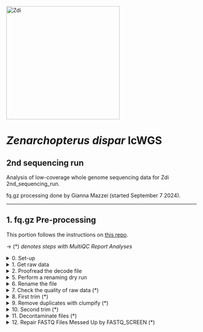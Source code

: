 <img src="https://lifg.australian.museum/Image/9uTxr6do.jpeg?version=full" alt="Zdi" width="300"/>

# _Zenarchopterus dispar_ lcWGS 

## 2nd sequencing run

Analysis of low-coverage whole genome sequencing data for Zdi 2nd_sequencing_run.

fq.gz processing done by Gianna Mazzei (started September 7 2024).

---
	
## 1. fq.gz Pre-processing

This portion follows the instructions on [this repo](https://github.com/philippinespire/pire_fq_gz_processing).

→ (*) _denotes steps with MultiQC Report Analyses_
<details><summary>0. Set-up</summary>

## 0. Set-up

Make 2nd sequencing run directory
```
[hpc-0356@wahab-01 pire_zenarchopterus_dispar_lcwgs]$ mkdir 2nd_sequencing_run
```

---
</details>


<details><summary>1. Get raw data</summary>

## 1. Get raw data

```
[hpc-0356@wahab-01 pire_zenarchopterus_dispar_lcwgs]$ rsync -r /archive/carpenterlab/pire/downloads/zenarchopterus_dispar/2nd_sequencing_run-lcwgs/fq_raw 2nd_sequencing_run
```

---
</details>

<details><summary>2. Proofread the decode file</summary>

## 2. Proofread the decode file

```
[hpc-0356@wahab-01 fq_raw]$ cat Zdi_LCWGS-FullSeq_SequenceNameDecode.tsv
```
Checked that I have sequencing data for all individuals in the decode file
```
[hpc-0356@wahab-01 fq_raw]$ ls *1.fq.gz | wc -l
96
[hpc-0356@wahab-01 fq_raw]$ ls *2.fq.gz | wc -l
96
```
Number of lines (there's a line for col names):
```
[hpc-0356@wahab-01 fq_raw]$ wc -l Zdi_LCWGS-FullSeq_SequenceNameDecode.tsv
97
```
Are there duplicates? No
```
[hpc-0356@wahab-01 fq_raw]$ cat Zdi_LCWGS-FullSeq_SequenceNameDecode.tsv | sort | uniq | wc -l
97
```
***Skip steps 3 and 4***

---
</details>

<details><summary>5. Perform a renaming dry run</summary>

## 5. Perform a renaming dry run

```
[hpc-0356@wahab-01 fq_raw]$ salloc
[hpc-0356@e1-w6420b-02 fq_raw]$ bash /home/e1garcia/shotgun_PIRE/pire_fq_gz_processing/renameFQGZ.bash Zdi_LCWGS-FullSeq_SequenceNameDecode.tsv
```
Looks good

---
</details>

<details><summary>6. Rename the file</summary>

## 6. Rename the file

```
[hpc-0356@e1-w6420b-02 fq_raw]$ bash /home/e1garcia/shotgun_PIRE/pire_fq_gz_processing/renameFQGZ.bash Zdi_LCWGS-FullSeq_SequenceNameDecode.tsv rename
```
</details>

<details><summary>7. Check the quality of raw data (*)</summary>

## 7. Check the quality of raw data (*)

Executed `Multi_FASTQC.sh` 

```
[hpc-0356@wahab-01 2nd_sequencing_run]$ sbatch /home/e1garcia/shotgun_PIRE/pire_fq_gz_processing/Multi_FASTQC.sh "fq_raw" "fqc_raw_report"  "fq.gz"
Submitted batch job 3471540
```

### MultiQC output (fq_raw/fqc_raw_report.html):
* very high number of reads for `Zdi-ADup_021`: 634.1 mil
* Overall, Contemporary samples have higher percentages of duplicate reads than Albatross
* Sequence Quality Histograms: about half have a warning, other half passing
* Per Base Sequence Content: 186/192 samples failing; Contemparary samples have very high %G
* Per Sequence GC Content: 127/192 failing; big spikes at 80 and 100% GC
* Sequence Duplication Levels: 33/192 failed, all Contemporary; 36/192 warning
* Overrepresented sequences: 181/192 failing
* Adapter Content: 190/192 failing

```  
‣ % duplication - 
    • Alb: 3.6 - 37.8%
    • Contemp: 10.7 - 84.5%
‣ GC content - 
    • Alb: 43 - 57%
    • Contemp: 44 - 88%
‣ number of reads - 
    • Alb: 0.0 - 70.4 mil; 634.1 mil [Zdi-ADup_021-Ex1-12B-lcwgs-1-2.1 & 2]
    • Contemp: 2.3 - 66.4 mil
```
---
</details>

<details><summary>8. First trim (*)</summary>

## 8. First trim (*)
```
[hpc-0356@wahab-01 2nd_sequencing_run]$ sbatch /home/e1garcia/shotgun_PIRE/pire_fq_gz_processing/runFASTP_1st_trim.sbatch fq_raw fq_fp1
Submitted batch job 3472406
```
### Review the FastQC output (fq_fp1/1st_fastp_report.html):
After 1st trim:
* Insert Size Distribution: spike around insert size 0
* Sequence Quality: both reads 1 and 2 tightened up after filtering; both dip in quality between read positions 125 to 150
* GC Content: looks much better after filtering; `Zdi-ADup_012` sitting close to 10% higher than all other reads after filtering
* `Zdi-ADup_021` (not to be confused with Zdi-ADup_012) still has a very high number of reads
```  
‣ % duplication - 
    • Alb: 0.4 - 32.1%
    • Contemp: 0.7 - 6.5%
‣ GC content -
    • Alb: 36.7 - 48.0%; 55.8%: [Zdi-ADup_012-Ex1-11A-lcwgs-1-2]
    • Contemp: 42.1 - 48.0%
‣ passing filter - 
    • Alb: 88.7 - 98.2%
    • Contemp: 16.2 - 95.2%
‣ % adapter - 
    • Alb: 83.5 - 98.9%
    • Contemp: 40.5 - 74.6%
‣ number of reads - 
    • Alb: 0.009 - 140.7 mil; 1.2 bil: [Zdi-ADup_021-Ex1-12B-lcwgs-1-2]
    • Contemp: 4.5 - 132.7 mil
```

---
</details>

<details><summary>9. Remove duplicates with clumpify (*)</summary>

## 9. Remove duplicates with clumpify (*)

### 9a. Remove duplicates
 ```
[hpc-0356@wahab-01 2nd_sequencing_run]$ bash /home/e1garcia/shotgun_PIRE/pire_fq_gz_processing/runCLUMPIFY_r1r2_array.bash fq_fp1 fq_fp1_clmp /scratch/hpc-0356 20
Submitted batch job 3472487
```
### 9c. Check duplicate removal success

```
[hpc-0356@wahab-01 2nd_sequencing_run]$ salloc
[hpc-0356@d6-w6420b-05 2nd_sequencing_run]$ enable_lmod
[hpc-0356@d6-w6420b-05 2nd_sequencing_run]$ module load container_env R/4.3 
[hpc-0356@d4-w6420b-05 2nd_sequencing_run]$ crun R < /home/e1garcia/shotgun_PIRE/pire_fq_gz_processing/checkClumpify_EG.R --no-save

Clumpify Successfully worked on all samples

[hpc-0356@d6-w6420b-05 2nd_sequencing_run]$ exit
```

### 9d. Clean the scratch drive

```
[hpc-0356@wahab-01 2nd_sequencing_run]$ sbatch /home/e1garcia/shotgun_PIRE/pire_fq_gz_processing/cleanSCRATCH.sbatch /scratch/hpc-0356 "*clumpify*temp*"
Submitted batch job 3472649
```

### 9e. Generate metadata on deduplicated FASTQ files (*)

```
[hpc-0356@wahab-01 2nd_sequencing_run]$ sbatch /home/e1garcia/shotgun_PIRE/pire_fq_gz_processing/Multi_FASTQC.sh "fq_fp1_clmp" "fqc_clmp_report"  "fq.gz"
Submitted batch job 3472650
```

**Results** (fq_fp1_clmp/fqc_clmp_report.html): 
* %GC lower on average for Albatross samples -> `Zdi-ADup_012` still higher than the rest
* Length:
	* Albatross: `Zdi-ADup_012` 25 bp longer than the next longest
	* Contemporary: `Zdi-CDup_054` 20 bp shorter than the next shortest
* `Zdi-ADup_021` still very high number of reads: 273.2 mil
* Per Base Sequence Content: 104/192 passing; 84/192 warning; 4/192 failed
* Per Sequence GC Content: 120/192 passing; 67/192 warning; 5/192 failed
	* All peak between 35-50% except for `Zdi-ADup_012` -> peak ~67%
* No samples found with any adapter contamination > 0.1%

```
‣ % duplication - 
    • Alb: 0.0 - 7.0%
    • Contemp: 0.8 - 5.0%
‣ GC content - 
    • Alb: 36 - 47%; 56%: [Zdi-ADup_012-Ex1-11A-lcwgs-1-2.clmp.r1 & r2]
    • Contemp: 41 - 47%
‣ length - 
    • Alb: 64 - 98 bp; 123 bp: [Zdi-ADup_012-Ex1-11A-lcwgs-1-2.clmp.r1 & r2]
    • Contemp: 82 bp: [Zdi-CDup_054-Ex1-11G-lcwgs-1-2.clmp.r1 & r2]; 102 - 136 bp
‣ number of reads -
    • Alb: 0.0 - 49.2 mil; 273.2 mil: [Zdi-ADup_021-Ex1-12B-lcwgs-1-2.clmp.r1 & r2]
    • Contemp: 1.0 - 25.8 mil
```
---

</details>

<details><summary>10. Second trim (*)</summary>
<p>

```
[hpc-0356@wahab-01 2nd_sequencing_run]$ sbatch /home/e1garcia/shotgun_PIRE/pire_fq_gz_processing/runFASTP_2.sbatch fq_fp1_clmp fq_fp1_clmp_fp2 33
Submitted batch job 3481739
```

### Review the FastQC output (fq_fp1_clmp_fp2/2nd_fastp_report.html):
After 2nd trim:
* All samples above 98% PF
* Adapter content way down from 1st trim
* shorter reads for historical samples, longer reads for contemporary: evidenced by seaprate peaks in Insert Size Distribution graph
* Sequence Quality: samples tighten up after filtering, but both read 1 and read 2 both dip a little in sequence quality towards the end of the reads
* GC Content graph does dont change much after filtering
	* `Zdi-ADup_012` still has higher GC content than the other samples; ~56%
* N Content variability was corrected after filtering
```
‣ % duplication -
    • Alb: 0.0 - 7.0%
    • Contemp: 0.2 - 2.3%
‣ GC content -
    • Alb: 36.4 - 46.9%; 56.1%: [Zdi-ADup_012-Ex1-11A-lcwgs-1-2.clmp.r1r2_fastp]
    • Contemp: 41.8 - 47.1%
‣ passing filter -
    • Alb: 98.1 - 99.3%
    • Contemp: 98.5 - 99.0%
‣ % adapter -
    • Alb: 0.5 - 1.4%
    • Contemp: 0.4 - 1.1%
‣ number of reads -
    • Alb: 0.008 - 546.4 mil
    • Contemp: 1.9 - 51.7 mil
```

</p>

---
</details>

<details><summary>11. Decontaminate files (*)</summary>
<p>

## 11. Decontaminate files (*)

<details><summary>11a. Run fastq_screen</summary>

### 11a. Run fastq_screen

JOBID: 3487705
```
[hpc-0356@wahab-01 2nd_sequencing_run]$ bash
[hpc-0356@wahab-01 2nd_sequencing_run]$ fqScrnPATH=/home/e1garcia/shotgun_PIRE/pire_fq_gz_processing/runFQSCRN_6.bash
indir=fq_fp1_clmp_fp2
[hpc-0356@wahab-01 2nd_sequencing_run]$ outdir=/scratch/hpc-0356/fq_fp1_clmp_fp2_fqscrn
nodes=20
[hpc-0356@wahab-01 2nd_sequencing_run]$ bash $fqScrnPATH $indir $outdir $nodes
```
---
</details>

<details><summary>11b. Check for Errors</summary>

### 11b. Check for Errors
```
[hpc-0356@wahab-01 2nd_sequencing_run]$ bash
[hpc-0356@wahab-01 2nd_sequencing_run]$ outdir=/scratch/hpc-0356/fq_fp1_clmp_fp2_fqscrn
[hpc-0356@wahab-01 2nd_sequencing_run]$ sbatch /home/e1garcia/shotgun_PIRE/pire_fq_gz_processing/validateFQ.sbatch $outdir "*filter.fastq.gz"
Submitted batch job 3489334

# when complete check the $outdir/fqValidateReport.txt file
less -S $outdir/fqValidationReport.txt file
```
How many files we should have, based on the indir:
```
[hpc-0356@wahab-01 2nd_sequencing_run]$ indir=fq_fp1_clmp_fp2
[hpc-0356@wahab-01 2nd_sequencing_run]$ ls $indir/*r1.fq.gz | wc -l
                                        ls $indir/*r2.fq.gz | wc -l
96
96
```

Now, let's check that all 5 files were created for each fqgz file:
```
[hpc-0356@wahab-01 2nd_sequencing_run]$ outdir=/scratch/hpc-0356/fq_fp1_clmp_fp2_fqscrn
[hpc-0356@wahab-01 2nd_sequencing_run]$ ls $outdir/*r1.tagged.fastq.gz | wc -l
					ls $outdir/*r2.tagged.fastq.gz | wc -l
					ls $outdir/*r1.tagged_filter.fastq.gz | wc -l
					ls $outdir/*r2.tagged_filter.fastq.gz | wc -l 
					ls $outdir/*r1_screen.txt | wc -l
					ls $outdir/*r2_screen.txt | wc -l
					ls $outdir/*r1_screen.png | wc -l
					ls $outdir/*r2_screen.png | wc -l
					ls $outdir/*r1_screen.html | wc -l
					ls $outdir/*r2_screen.html | wc -l
104
104
103
104
111
111
101
103
101
103
```
Hmm. This shouldn't be above 96.

After checking my scratch it seems there were some old Pbb files that didn't get removed.
```
cd /scratch/hpc-0356/fq_fp1_clmp_fp2_fqscrn
[hpc-0356@wahab-01 fq_fp1_clmp_fp2_fqscrn]$ rm Pbb*
```
Now recheck that all 5 files were created for each fqgz file:
```
cd /archive/carpenterlab/pire/pire_zenarchopterus_dispar_lcwgs/2nd_sequencing_run
[hpc-0356@wahab-01 2nd_sequencing_run]$ outdir=/scratch/hpc-0356/fq_fp1_clmp_fp2_fqscrn
[hpc-0356@wahab-01 2nd_sequencing_run]$ ls $outdir/*r1.tagged.fastq.gz | wc -l
					ls $outdir/*r2.tagged.fastq.gz | wc -l
					ls $outdir/*r1.tagged_filter.fastq.gz | wc -l
					ls $outdir/*r2.tagged_filter.fastq.gz | wc -l 
					ls $outdir/*r1_screen.txt | wc -l
					ls $outdir/*r2_screen.txt | wc -l
					ls $outdir/*r1_screen.png | wc -l
					ls $outdir/*r2_screen.png | wc -l
					ls $outdir/*r1_screen.html | wc -l
					ls $outdir/*r2_screen.html | wc -l
96
96
96
96
96
96
96
96
96
96
```
Yay they are all there!

I'm gonna rerun `validateFQ.sbatch` since the previous one included those Pbb files.
```
[hpc-0356@wahab-01 2nd_sequencing_run]$ cd /scratch/hpc-0356/fq_fp1_clmp_fp2_fqscrn
[hpc-0356@wahab-01 fq_fp1_clmp_fp2_fqscrn]$ rm fqValidationReport.txt

[hpc-0356@wahab-01 fq_fp1_clmp_fp2_fqscrn]$ cd /archive/carpenterlab/pire/pire_zenarchopterus_dispar_lcwgs/2nd_sequencing_run
[hpc-0356@wahab-01 2nd_sequencing_run]$ bash
[hpc-0356@wahab-01 2nd_sequencing_run]$ sbatch /home/e1garcia/shotgun_PIRE/pire_fq_gz_processing/validateFQ.sbatch $outdir "*filter.fastq.gz"
Submitted batch job 3489794

# when complete check the $outdir/fqValidateReport.txt file
less -S $outdir/fqValidationReport.txt file
```

**Since fqscreen worked properly, there are no files that need to be rerun!**

---

</details>

<details><summary>11e. Move output files</summary>
	
### 11e. Move output files

The recommended instructions using `screen mv` have not been working for me so I did this:
```
[hpc-0356@wahab-01 2nd_sequencing_run]$ mkdir fq_fp1_clmp_fp2_fqscrn

[hpc-0356@wahab-01 2nd_sequencing_run]$ mv /scratch/hpc-0356/fq_fp1_clmp_fp2_fqscrn/Zdi* /archive/carpenterlab/pire/pire_zenarchopterus_dispar_lcwgs/2nd_sequencing_run/fq_fp1_clmp_fp2_fqscrn

[hpc-0356@wahab-01 2nd_sequencing_run]$ mv /scratch/hpc-0356/fq_fp1_clmp_fp2_fqscrn/fqValidationReport.txt /archive/carpenterlab/pire/pire_zenarchopterus_dispar_lcwgs/2nd_sequencing_run/fq_fp1_clmp_fp2_fqscrn
```
---
</details>

<details><summary>11f. Run MultiQC (*)</summary>
	
### 11f. Run MultiQC (*)

```
[hpc-0356@wahab-01 2nd_sequencing_run]$ sbatch /home/e1garcia/shotgun_PIRE/pire_fq_gz_processing/runMULTIQC.sbatch fq_fp1_clmp_fp2_fqscrn fastq_screen_report
Submitted batch job 3495843
```

Review the MultiQC output (fq_fp1_clmp_fp2_fqscrn/fastq_screen_report.html):
*

```
‣ multiple genomes -
    • Alb:
    • Contemp: 
‣ no hits -
    • Alb:
    • Contemp: 
```

</details>

---

</details>

<details><summary>12. Repair FASTQ Files Messed Up by FASTQ_SCREEN (*)</summary>
<p>

## 12. Repair FASTQ Files Messed Up by FASTQ_SCREEN (*)

#### Execute `runREPAIR.sbatch`

Next we need to re-pair our reads. `runREPAIR.sbatch` matches up forward (r1) and reverse (r2) reads so that the `*1.fq.gz` and `*2.fq.gz` files have reads in the same order
```
[hpc-0356@wahab-01 2nd_sequencing_run]$ sbatch /home/e1garcia/shotgun_PIRE/pire_fq_gz_processing/runREPAIR.sbatch fq_fp1_clmp_fp2_fqscrn fq_fp1_clmp_fp2_fqscrn_rprd 5
Submitted batch job 3495856
```
